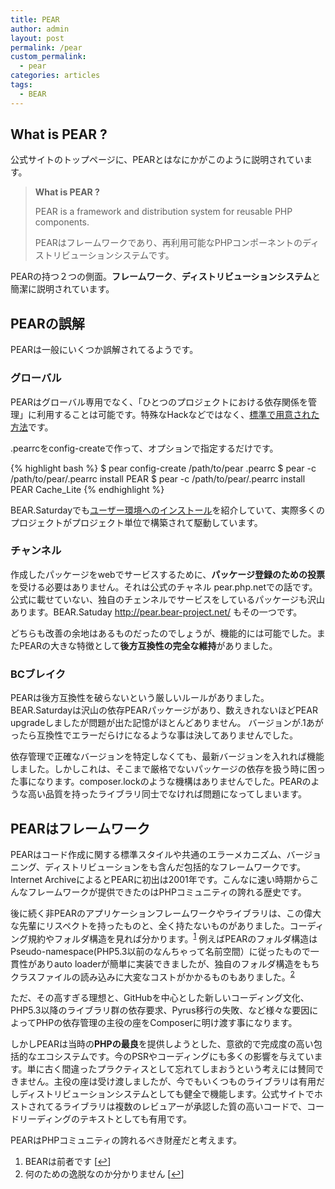 ```yaml
---
title: PEAR
author: admin
layout: post
permalink: /pear
custom_permalink:
  - pear
categories: articles
tags:
  - BEAR
---
```


## What is PEAR ?

公式サイトのトップページに、PEARとはなにかがこのように説明されています。

> **What is PEAR ?**
> 
> PEAR is a framework and distribution system for reusable PHP components.
> 
> PEARはフレームワークであり、再利用可能なPHPコンポーネントのディストリビューションシステムです。

PEARの持つ２つの側面。**フレームワーク**、**ディストリビューションシステム**と簡潔に説明されています。

## PEARの誤解

PEARは一般にいくつか誤解されてるようです。

### グローバル

PEARはグローバル専用でなく、「ひとつのプロジェクトにおける依存関係を管理」に利用することは可能です。特殊なHackなどではなく、[標準で用意された方法][1]です。

.pearrcをconfig-createで作って、オプションで指定するだけです。

{% highlight bash %}
$ pear config-create /path/to/pear .pearrc
$ pear -c /path/to/pear/.pearrc install PEAR
$ pear -c /path/to/pear/.pearrc install PEAR Cache_Lite
{% endhighlight %}

BEAR.Saturdayでも[ユーザー環境へのインストール][2]を紹介していて、実際多くのプロジェクトがプロジェクト単位で構築されて駆動しています。

### チャンネル

作成したパッケージをwebでサービスするために、**パッケージ登録のための投票**を受ける必要はありません。それは公式のチャネル pear.php.netでの話です。公式に載せていない、独自のチェンネルでサービスをしているパッケージも沢山あります。BEAR.Satuday <http://pear.bear-project.net/> もその一つです。

どちらも改善の余地はあるものだったのでしょうが、機能的には可能でした。またPEARの大きな特徴として**後方互換性の完全な維持**がありました。

### BCブレイク

PEARは後方互換性を破らないという厳しいルールがありました。BEAR.Saturdayは沢山の依存PEARパッケージがあり、数えきれないほどPEAR upgradeしましたが問題が出た記憶がほとんどありません。 バージョンが.1あがったら互換性でエラーだらけになるような事は決してありませんでした。

依存管理で正確なバージョンを特定しなくても、最新バージョンを入れれば機能しました。しかしこれは、そこまで厳格でないパッケージの依存を扱う時に困った事になります。composer.lockのような機構はありませんでした。PEARのような高い品質を持ったライブラリ同士でなければ問題になってしまいます。

## PEARはフレームワーク

PEARはコード作成に関する標準スタイルや共通のエラーメカニズム、バージョニング、ディストリビューションをも含んだ包括的なフレームワークです。Internet ArchiveによるとPEARに初出は2001年です。こんなに速い時期からこんなフレームワークが提供できたのはPHPコミュニティの誇れる歴史です。

後に続く非PEARのアプリケーションフレームワークやライブラリは、この偉大な先輩にリスペクトを持ったものと、全く持たないものがありました。コーディング規約やフォルダ構造を見れば分かります。<sup><a href="#footnote_0_2204" id="identifier_0_2204" class="footnote-link footnote-identifier-link" title="BEARは前者です">1</a></sup> 例えばPEARのフォルダ構造はPseudo-namespace(PHP5.3以前のなんちゃって名前空間）に従ったもので一貫性がありauto loaderが簡単に実装できましたが、独自のフォルダ構造をもちクラスファイルの読み込みに大変なコストがかかるものもありました。<sup><a href="#footnote_1_2204" id="identifier_1_2204" class="footnote-link footnote-identifier-link" title="何のための逸脱なのか分かりません">2</a></sup>

ただ、その高すぎる理想と、GitHubを中心とした新しいコーディング文化、PHP5.3以降のライブラリ群の依存要求、Pyrus移行の失敗、など様々な要因によってPHPの依存管理の主役の座をComposerに明け渡す事になります。

しかしPEARは当時の**PHPの最良**を提供しようとした、意欲的で完成度の高い包括的なエコシステムです。今のPSRやコーディングにも多くの影響を与えています。単に古く間違ったプラクティスとして忘れてしまおうという考えには賛同できません。主役の座は受け渡しましたが、今でもいくつものライブラリは有用だしディストリビューションシステムとしても健全で機能します。公式サイトでホストされてるライブラリは複数のレビュアーが承認した質の高いコードで、コードリーディングのテキストとしても有用です。

PEARはPHPコミュニティの誇れるべき財産だと考えます。

<ol class="footnotes">
  <li id="footnote_0_2204" class="footnote">
    BEARは前者です [<a href="#identifier_0_2204" class="footnote-link footnote-back-link">&#8617;</a>]
  </li>
  <li id="footnote_1_2204" class="footnote">
    何のための逸脱なのか分かりません [<a href="#identifier_1_2204" class="footnote-link footnote-back-link">&#8617;</a>]
  </li>
</ol>

 [1]: <http://pear.php.net/manual/ja/installation.shared.php>
 [2]: <http://code.google.com/p/bear-project/wiki/Install>
